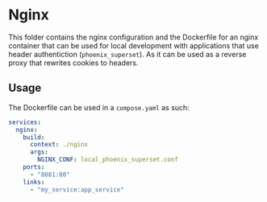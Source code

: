 # Nginx

This folder contains the nginx configuration and the Dockerfile for an nginx container that can be
used for local development with applications that use header authentiction (`phoenix_superset`). As
it can be used as a reverse proxy that rewrites cookies to headers.

## Usage

The Dockerfile can be used in a `compose.yaml` as such:

```yaml
services:
  nginx:
    build:
      context: ./nginx
      args:
        NGINX_CONF: local_phoenix_superset.conf
    ports:
      - "8081:80"
    links:
      - "my_service:app_service"
```
